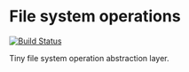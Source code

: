 File system operations
======================

[![Build Status](https://travis-ci.org/irs/fso.png?branch=master)](https://travis-ci.org/irs/fso)

Tiny file system operation abstraction layer.
